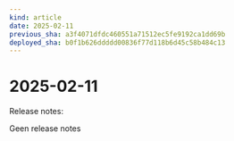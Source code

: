 ```yaml
---
kind: article
date: 2025-02-11
previous_sha: a3f4071dfdc460551a71512ec5fe9192ca1dd69b
deployed_sha: b0f1b626ddddd00836f77d118b6d45c58b484c13
---
```


# 2025-02-11

Release notes:

Geen release notes

